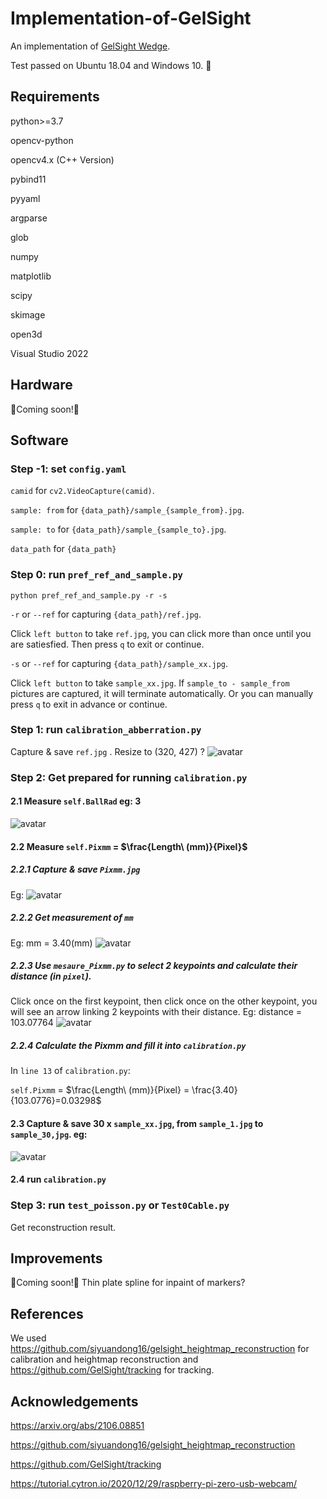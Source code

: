 # Implementation-of-GelSight
An implementation of [GelSight Wedge](https://arxiv.org/abs/2106.08851).

Test passed on Ubuntu 18.04 and Windows 10. 🚩
## Requirements
python>=3.7

opencv-python

opencv4.x (C++ Version)

pybind11

pyyaml

argparse

glob

numpy

matplotlib

scipy

skimage

open3d

Visual Studio 2022
## Hardware
🔨Coming soon!🔨
## Software

### Step -1: set `config.yaml`
`camid` for `cv2.VideoCapture(camid)`.

`sample: from` for `{data_path}/sample_{sample_from}.jpg`.

`sample: to` for `{data_path}/sample_{sample_to}.jpg`.

`data_path` for `{data_path}`
### Step 0: run `pref_ref_and_sample.py`
    python pref_ref_and_sample.py -r -s


`-r` or `--ref` for capturing `{data_path}/ref.jpg`.

Click `left button` to take `ref.jpg`, you can click more than once until you are satiesfied. Then press `q` to exit or continue. 

`-s` or `--ref` for capturing `{data_path}/sample_xx.jpg`.

Click `left button` to take `sample_xx.jpg`. If `sample_to - sample_from` pictures are captured, it will terminate automatically. Or you can manually press `q` to exit in advance or continue. 

### Step 1: run `calibration_abberration.py`

Capture & save `ref.jpg` .
Resize to (320, 427) ?
![avatar](/asset/ref.jpg)

### Step 2: Get prepared for running `calibration.py`


#### 2.1 Measure `self.BallRad` eg: 3 
![avatar](/asset/BallRad.jpg)
#### 2.2 Measure `self.Pixmm` = $\frac{Length\ (mm)}{Pixel}$ 
##### 2.2.1 Capture & save `Pixmm.jpg`

Eg: 
![avatar](/asset/Pixmm.jpg)

##### 2.2.2 Get measurement of `mm`
Eg: mm = 3.40(mm)
![avatar](/asset/Pixmm_mm.jpg)

##### 2.2.3 Use `mesaure_Pixmm.py` to select 2 keypoints and calculate their distance (in `pixel`).

Click once on the first keypoint, then click once on the other keypoint, you will see an arrow linking 2 keypoints with their distance.
Eg: distance = 103.07764
![avatar](/asset/Pixmm_result.png)

##### 2.2.4 Calculate the Pixmm and fill it into `calibration.py`
In `line 13` of `calibration.py`:

`self.Pixmm` = $\frac{Length\ (mm)}{Pixel} = \frac{3.40}{103.0776}=0.03298$ 
#### 2.3 Capture & save 30 x `sample_xx.jpg`, from `sample_1.jpg` to `sample_30,jpg`. eg:
![avatar](/asset/sample_1.jpg)

#### 2.4 run `calibration.py`


### Step 3: run `test_poisson.py` or `Test0Cable.py`

Get reconstruction result.


## Improvements
🔨Coming soon!🔨
Thin plate spline for inpaint of markers?
## References
We used https://github.com/siyuandong16/gelsight_heightmap_reconstruction for calibration and heightmap reconstruction and https://github.com/GelSight/tracking for tracking.
## Acknowledgements
https://arxiv.org/abs/2106.08851

https://github.com/siyuandong16/gelsight_heightmap_reconstruction

https://github.com/GelSight/tracking

https://tutorial.cytron.io/2020/12/29/raspberry-pi-zero-usb-webcam/